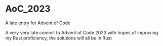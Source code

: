 # AoC_2023
A late entry for Advent of Code

A very very late commit to Advent of Code 2023 with hopes of improving my Rust proficiency, the solutions will all be in Rust
